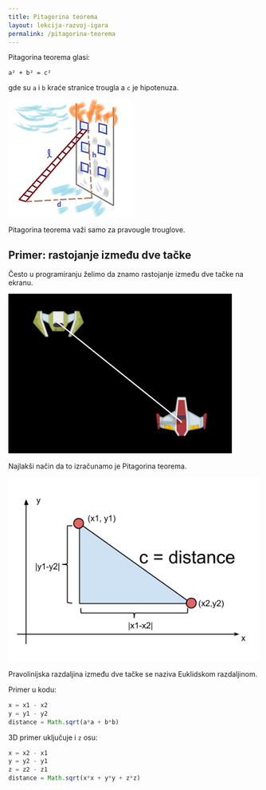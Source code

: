 ```yaml
---
title: Pitagorina teorema
layout: lekcija-razvoj-igara
permalink: /pitagorina-teorema
---
```


Pitagorina teorema glasi:

```
a² + b² = c²
```

gde su `a` i `b` kraće stranice trougla a `c` je hipotenuza.

![pitagorina-teorema-primena](/images/razvoj-igara/pitagorina-teorema-primena.jpg)

Pitagorina teorema važi samo za pravougle trouglove.

## Primer: rastojanje između dve tačke

Često u programiranju želimo da znamo rastojanje između dve tačke na ekranu.

![rastojanje](/images/razvoj-igara/rastojanje.png)

Najlakši način da to izračunamo je Pitagorina teorema.

![rastojanje-izmedju-tacaka](/images/razvoj-igara/distance.png)

Pravolinijska razdaljina između dve tačke se naziva Euklidskom razdaljinom. 

Primer u kodu:
```js
x = x1 - x2
y = y1 - y2
distance = Math.sqrt(a*a + b*b)
```

3D primer uključuje i `z` osu:

```js
x = x2 - x1
y = y2 - y1
z = z2 - z1
distance = Math.sqrt(x*x + y*y + z*z)
```
